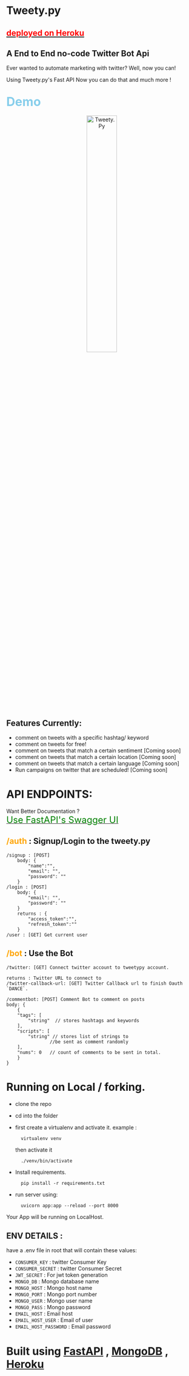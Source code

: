 # Tweety.py 

## [<font color=red align=center>deployed on Heroku</font>](https://tweetypy1.herokuapp.com/)
## A End to End no-code Twitter Bot Api

Ever wanted to automate marketing with twitter? Well, now you can!

Using Tweety.py's Fast API Now you can do that and much more !

## <font size=6 color=skyblue>Demo</font> 
  <p align="center">
    <img width="40%" src="https://1000logos.net/wp-content/uploads/2021/04/Twitter-logo.png" alt="Tweety.Py"/>
  </p>

## Features Currently:
- comment on tweets with a specific hashtag/ keyword
- comment on tweets for free!
- comment on tweets that match a certain sentiment [Coming soon]
- comment on tweets that match a certain location [Coming soon]
- comment on tweets that match a certain language [Coming soon]
- Run campaigns on twitter that are scheduled! [Coming soon]

# API ENDPOINTS:

Want Better Documentation ?  
 [<font size=5 color=green> Use FastAPI's Swagger UI </font>](https://tweetypy1.herokuapp.com/docs)
## <font color=orange>/auth</font> : Signup/Login to the tweety.py
    /signup : [POST]
        body: {
            "name":"",
            "email": "",
            "password": ""
        }
    /login : [POST]
        body: {
            "email": "",
            "password": ""
        }
        returns : {
            "access_token":"",
            "refresh_token":""
        }
    /user : [GET] Get current user
## <font color=orange>/bot</font> : Use the Bot
    /twitter: [GET] Connect twitter account to tweetypy account.

    returns : Twitter URL to connect to
    /twitter-callback-url: [GET] Twitter Callback url to finish Oauth `DANCE`.

    /commentbot: [POST] Comment Bot to comment on posts
    body: {
        {
        "tags": [
            "string"  // stores hashtags and keywords
        ],
        "scripts": [
            "string" // stores list of strings to
                    //be sent as comment randomly
        ],
        "nums": 0   // count of comments to be sent in total.
        }
    }

# Running on Local / forking.

- clone the repo
- cd into the folder
- first create a virtualenv and activate it.
    example : 
    
        virtualenv venv
    then activate it
        
        ./venv/bin/activate

- Install requirements.
    
        pip install -r requirements.txt

- run server using:

        uvicorn app:app --reload --port 8000

Your App will be running on LocalHost.

## ENV DETAILS :
have a .env file in root that will contain these values:
- ```CONSUMER_KEY``` : twitter Consumer Key
- ```CONSUMER_SECRET``` : twitter Consumer Secret
- ```JWT_SECRET``` : For jwt token generation
- ```MONGO_DB``` : Mongo database name
- ```MONGO_HOST``` : Mongo host name 
- ```MONGO_PORT``` : Mongo port number
- ```MONGO_USER``` : Mongo user name
- ```MONGO_PASS``` : Mongo password
- ```EMAIL_HOST``` : Email host
- ```EMAIL_HOST_USER``` : Email of user
- ```EMAIL_HOST_PASSWORD``` : Email password


# Built using [FastAPI](https://fastapi.tiangolo.com) , [MongoDB](https://mongodb.org) , [Heroku](https://www.heroku.com)


